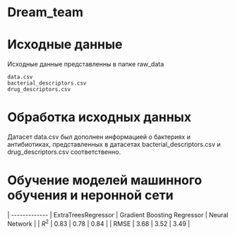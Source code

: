 # Dream_team

# Исходные данные

Исходные данные представленны в папке raw_data

    data.csv
    bacterial_descriptors.csv
    drug_descriptors.csv

# Обработка исходных данных

Датасет data.csv был дополнен информацией о бактериях и антибиотиках, представленных в датасетах bacterial_descriptors.csv и drug_descriptors.csv соответственно.



# Обучение моделей машинного обучения и неронной сети

| ------------- | ExtraTreesRegressor | Gradient Boosting Regressor | Neural Network | 
| $R^2$ | 0.83 | 0.78 | 0.84 |
| RMSE | 3.68 | 3.52 | 3.49 |

